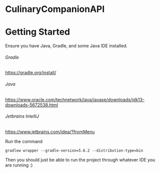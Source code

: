 # CulinaryCompanionAPI

# Getting Started
Ensure you have Java, Gradle, and some Java IDE installed. 
###### Gradle
https://gradle.org/install/
###### Java
https://www.oracle.com/technetwork/java/javase/downloads/jdk13-downloads-5672538.html
###### Jetbrains IntelliJ
https://www.jetbrains.com/idea/?fromMenu

Run the command
```
gradlew wrapper --gradle-version=5.6.2 --distribution-type=bin
```

Then you should just be able to run the project through whatever IDE you are running :)
